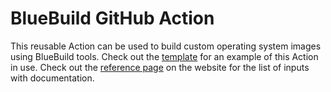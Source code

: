 # BlueBuild GitHub Action

This reusable Action can be used to build custom operating system images using BlueBuild tools. Check out the [template](https://github.com/blue-build/template) for an example of this Action in use. Check out the [reference page](https://blue-build.org/reference/github-action/) on the website for the list of inputs with documentation.